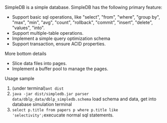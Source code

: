 SimpleDB is a simple database. SimpleDB has the following primary feature:

- Support basic sql operations, like "select", "from", "where", "group by", "max", "min", "avg", "count", "rollback", "commit", "insert", "delete", "values", "into".
- Support multiple-table operations.
- Implement a simple query optimization schema
- Support transaction, ensure ACID properties.

More bottom details

- Slice data files into pages.
- Implement a buffer pool to manage the pages.

Usage sample

1. (under terminal)`ant dist`
2. `java -jar dist/simpledb.jar parser data/dblp_data/dblp_simpledb.schema` load schema and data, get into database simulation terminal
3. `select p.title from papers p where p.title like 'selectivity';`execucate normal sql statements.